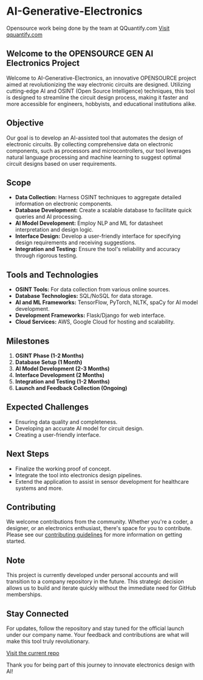 # AI-Generative-Electronics
Opensource work being done by the team at QQuantify.com [Visit qquantify.com](https://qquantify.com)

## Welcome to the OPENSOURCE GEN AI Electronics Project

Welcome to AI-Generative-Electronics, an innovative OPENSOURCE project aimed at revolutionizing the way electronic circuits are designed. Utilizing cutting-edge AI and OSINT (Open Source Intelligence) techniques, this tool is designed to streamline the circuit design process, making it faster and more accessible for engineers, hobbyists, and educational institutions alike.

## Objective

Our goal is to develop an AI-assisted tool that automates the design of electronic circuits. By collecting comprehensive data on electronic components, such as processors and microcontrollers, our tool leverages natural language processing and machine learning to suggest optimal circuit designs based on user requirements.

## Scope

- **Data Collection:** Harness OSINT techniques to aggregate detailed information on electronic components.
- **Database Development:** Create a scalable database to facilitate quick queries and AI processing.
- **AI Model Development:** Employ NLP and ML for datasheet interpretation and design logic.
- **Interface Design:** Develop a user-friendly interface for specifying design requirements and receiving suggestions.
- **Integration and Testing:** Ensure the tool's reliability and accuracy through rigorous testing.

## Tools and Technologies

- **OSINT Tools:** For data collection from various online sources.
- **Database Technologies:** SQL/NoSQL for data storage.
- **AI and ML Frameworks:** TensorFlow, PyTorch, NLTK, spaCy for AI model development.
- **Development Frameworks:** Flask/Django for web interface.
- **Cloud Services:** AWS, Google Cloud for hosting and scalability.

## Milestones

1. **OSINT Phase (1-2 Months)**
2. **Database Setup (1 Month)**
3. **AI Model Development (2-3 Months)**
4. **Interface Development (2 Months)**
5. **Integration and Testing (1-2 Months)**
6. **Launch and Feedback Collection (Ongoing)**

## Expected Challenges

- Ensuring data quality and completeness.
- Developing an accurate AI model for circuit design.
- Creating a user-friendly interface.

## Next Steps

- Finalize the working proof of concept.
- Integrate the tool into electronics design pipelines.
- Extend the application to assist in sensor development for healthcare systems and more.

## Contributing

We welcome contributions from the community. Whether you're a coder, a designer, or an electronics enthusiast, there's space for you to contribute. Please see our [contributing guidelines](CONTRIBUTING.md) for more information on getting started.

## Note

This project is currently developed under personal accounts and will transition to a company repository in the future. This strategic decision allows us to build and iterate quickly without the immediate need for GitHub memberships.

## Stay Connected

For updates, follow the repository and stay tuned for the official launch under our company name. Your feedback and contributions are what will make this tool truly revolutionary.

[Visit the current repo](https://github.com/your-username/AI-Generative-Electronics)

Thank you for being part of this journey to innovate electronics design with AI!
